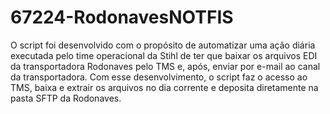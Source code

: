 # 67224-RodonavesNOTFIS
 O script foi desenvolvido com o propósito de automatizar uma ação diária executada pelo time operacional da Stihl de ter que baixar os arquivos EDI da transportadora Rodonaves pelo TMS e, após, enviar por e-mail ao canal da transportadora. Com esse desenvolvimento, o script faz o acesso ao TMS, baixa e extrair os arquivos no dia corrente e deposita diretamente na pasta SFTP da Rodonaves.
